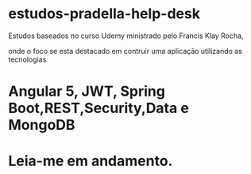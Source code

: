 # estudos-pradella-help-desk


Estudos baseados no curso Udemy ministrado pelo Francis Klay Rocha,

onde o foco se esta destacado em contruir uma aplicação utilizando as tecnologias 

# Angular 5, JWT, Spring Boot,REST,Security,Data e MongoDB

# Leia-me em andamento. 

